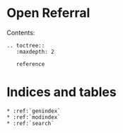 Open Referral
=============

Contents:

```eval_rst
.. toctree::
   :maxdepth: 2

   reference

```


Indices and tables
==================

```eval_rst
* :ref:`genindex`
* :ref:`modindex`
* :ref:`search`
```
